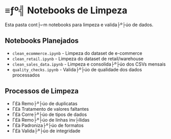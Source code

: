 ﻿# ≡ƒº╣ Notebooks de Limpeza

Esta pasta cont├⌐m notebooks para limpeza e valida├º├úo de dados.

## Notebooks Planejados

- `clean_ecommerce.ipynb` - Limpeza do dataset de e-commerce
- `clean_retail.ipynb` - Limpeza do dataset de retail/warehouse
- `clean_sales_data.ipynb` - Limpeza e consolida├º├úo dos CSVs mensais
- `quality_checks.ipynb` - Valida├º├úo de qualidade dos dados processados

## Processos de Limpeza

- Γ£à Remo├º├úo de duplicatas
- Γ£à Tratamento de valores faltantes
- Γ£à Corre├º├úo de tipos de dados
- Γ£à Remo├º├úo de linhas inv├ílidas
- Γ£à Padroniza├º├úo de formatos
- Γ£à Valida├º├úo de integridade

